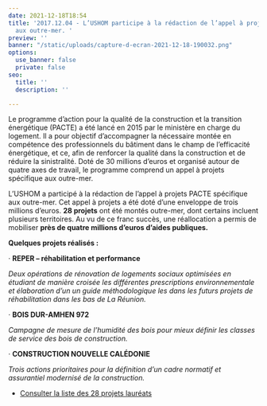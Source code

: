 ```yaml
---
date: 2021-12-18T18:54
title: '2017.12.04 - L’USHOM participe à la rédaction de l’appel à projets PACTE spécifique
  aux outre-mer. '
preview: ''
banner: "/static/uploads/capture-d-ecran-2021-12-18-190032.png"
options:
  use_banner: false
  private: false
seo:
  title: ''
  description: ''

---
```

Le programme d’action pour la qualité de la construction et la transition énergétique (PACTE) a été lancé en 2015 par le ministère en charge du logement. Il a pour objectif d’accompagner la nécessaire montée en compétence des professionnels du bâtiment dans le champ de l’efficacité énergétique, et ce, afin de renforcer la qualité dans la construction et de réduire la sinistralité. Doté de 30 millions d’euros et organisé autour de quatre axes de travail, le programme comprend un appel à projets spécifique aux outre-mer.

L’USHOM a participé à la rédaction de l’appel à projets PACTE spécifique aux outre-mer. Cet appel à projets a été doté d’une enveloppe de trois millions d’euros. **28 projets** ont été montés outre-mer, dont certains incluent plusieurs territoires. Au vu de ce franc succès, une réallocation a permis de mobiliser **près de quatre millions d’euros d’aides publiques.**

**Quelques projets réalisés :**

· **REPER – réhabilitation et performance**

_Deux opérations de rénovation de logements sociaux optimisées en étudiant de manière croisée les différentes prescriptions environnementale et élaboration d’un un guide méthodologique les dans les futurs projets de réhabilitation dans les bas de La Réunion._

· **BOIS DUR-AMHEN 972**

_Campagne de mesure de l’humidité des bois pour mieux définir les classes de service des bois de construction._

· **CONSTRUCTION NOUVELLE CALÉDONIE**

_Trois actions prioritaires pour la définition d’un cadre normatif et assurantiel modernisé de la construction._

* [Consulter la liste des 28 projets lauréats](https://www.programmepacte.fr/sites/default/files/actualites/docs/CP_PACTE_LAUREATS_AP11_OutreMerV2.pdf)